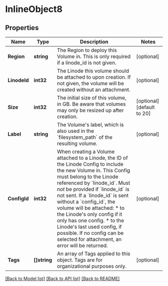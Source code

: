 # InlineObject8

## Properties
Name | Type | Description | Notes
------------ | ------------- | ------------- | -------------
**Region** | **string** | The Region to deploy this Volume in. This is only required if a linode_id is not given.  | [optional] 
**LinodeId** | **int32** | The Linode this volume should be attached to upon creation. If not given, the volume will be created without an attachment.  | [optional] 
**Size** | **int32** | The initial size of this volume, in GB.  Be aware that volumes may only be resized up after creation.  | [optional] [default to 20]
**Label** | **string** | The Volume&#39;s label, which is also used in the &#x60;filesystem_path&#x60; of the resulting volume.  | [optional] 
**ConfigId** | **int32** | When creating a Volume attached to a Linode, the ID of the Linode Config to include the new Volume in. This Config must belong to the Linode referenced by &#x60;linode_id&#x60;. Must _not_ be provided if &#x60;linode_id&#x60; is not sent. If a &#x60;linode_id&#x60; is sent without a &#x60;config_id&#x60;, the volume will be attached:    * to the Linode&#39;s only config if it only has one config.   * to the Linode&#39;s last used config, if possible.  If no config can be selected for attachment, an error will be returned.  | [optional] 
**Tags** | **[]string** | An array of Tags applied to this object.  Tags are for organizational purposes only.  | [optional] 

[[Back to Model list]](../README.md#documentation-for-models) [[Back to API list]](../README.md#documentation-for-api-endpoints) [[Back to README]](../README.md)


